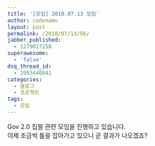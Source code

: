 ```yaml
---
title: '[모임] 2010.07.13 모임'
author: codenamu
layout: post
permalink: /2010/07/13/56/
jabber_published:
  - 1279017258
superawesome:
  - 'false'
dsq_thread_id:
  - 2993440841
categories:
  - 블로그
  - 프로젝트
tags:
  - 모임
---
```

Gov 2.0 집필 관련 모임을 진행하고 있습니다.  
이제 조금씩 틀을 잡아가고 있으니 곧 결과가 나오겠죠?